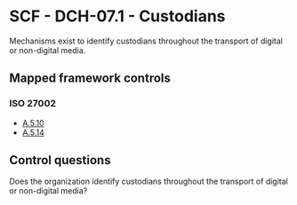 # SCF - DCH-07.1 - Custodians
Mechanisms exist to identify custodians throughout the transport of digital or non-digital media. 
## Mapped framework controls
### ISO 27002
- [A.5.10](../iso27002/a-5.md#a510)
- [A.5.14](../iso27002/a-5.md#a514)
  
## Control questions
Does the organization identify custodians throughout the transport of digital or non-digital media? 
  